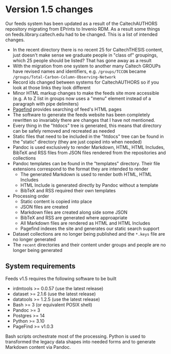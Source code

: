
# Version 1.5 changes

Our feeds system has been updated as a result of the CaltechAUTHORS repository migrating from EPrints to Invenio RDM. As a result some things on feeds.library.caltech.edu had to be changed. This is a list of intended changes.

- In the recent directory there is no recent 25 for CaltechTHESIS content, just doesn't make sense we graduate people in "class of" groupings, which 25 people should be listed? That has gone away as a result
- With the migration from one system to another many Caltech GROUPs have revised names and identifiers, e.g. `/groups/TCCON` became `/groups/Total-Carbon-Column-Observing-Network`
- Record ids changed between systems for CaltechAUTHORS so if you look at those links they look different
- Minor HTML markup changes to make the feeds site more accessible (e.g. A to Z list in groups now uses a "menu" element instead of a paragraph with pipe delimiters)
- [Pagefind](https://pagefind.app) provides searching of feed's HTML pages
- The software to generate the feeds website has been completely rewritten so invariably there are changes that I have not mentioned.
- Every thing in the "htdocs" tree is generated, this means that directory can be safely removed and recreated as needed
- Static files that need to be included in the "htdocs" tree can be found in the "static" directory (they are just copied into when needed)
- Pandoc is used exclusively to render Markdown, HTML, HTML Includes, BibTeX and RSS files from JSON files rendered from the repositories and collections
- Pandoc templates can be found in the "templates" directory. Their file extensions correspond to the format they are intended to render
    - The generated Markdown is used to render both HTML, HTML Includes
    - HTML Include is generated directly by Pandoc without a template
    - BibTeX and RSS required their own templates
- Processing order
    - Static content is copied into place
    - JSON files are created
    - Markdown files are created along side some JSON
    - BibTeX and RSS are generated where approapriate
    - All Markdown files are rendered as HTML and HTML Includes
    - Pagefind indexes the site and generates our static search support
- Dataset collections are no longer being published and the `*.keys` file are no longer generated
- The `recent` directories and their content under groups and people are no longer being generated

## System requirements

Feeds v1.5 requires the following software to be built

- irdmtools >= 0.0.57 (use the latest release)
- dataset >= 2.1.6 (use the latest release)
- datatools >= 1.2.5 (use the latest release)
- Bash >= 3 (or equivalent POSIX shell)
- Pandoc >= 3
- Postgres >= 14
- Python >= 3.10
- PageFind >= v1.0.3

Bash scripts orchestrate most of the processing. Python is used to transformed the legacy data shapes into needed forms and
to generate Markdown content via Pandoc.





